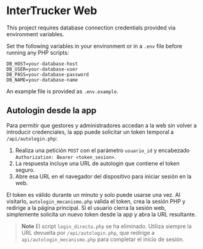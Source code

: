 # InterTrucker Web

This project requires database connection credentials provided via environment variables.

Set the following variables in your environment or in a `.env` file before running any PHP scripts:

```
DB_HOST=your-database-host
DB_USER=your-database-user
DB_PASS=your-database-password
DB_NAME=your-database-name
```

An example file is provided as `.env.example`.

## Autologin desde la app

Para permitir que gestores y administradores accedan a la web sin volver a introducir credenciales, la app puede solicitar un token temporal a `/api/autologin.php`:

1. Realiza una petición `POST` con el parámetro `usuario_id` y encabezado `Authorization: Bearer <token_sesion>`.
2. La respuesta incluye una URL de autologin que contiene el token seguro.
3. Abre esa URL en el navegador del dispositivo para iniciar sesión en la web.

El token es válido durante un minuto y solo puede usarse una vez. Al visitarlo, `autologin_mecanismo.php` valida el token, crea la sesión PHP y redirige a la página principal. Si el usuario cierra la sesión web, simplemente solicita un nuevo token desde la app y abra la URL resultante.

> **Note**
> El script `login_directo.php` se ha eliminado. Utiliza siempre la URL devuelta por `/api/autologin.php`, que redirige a `api/autologin_mecanismo.php` para completar el inicio de sesión.
